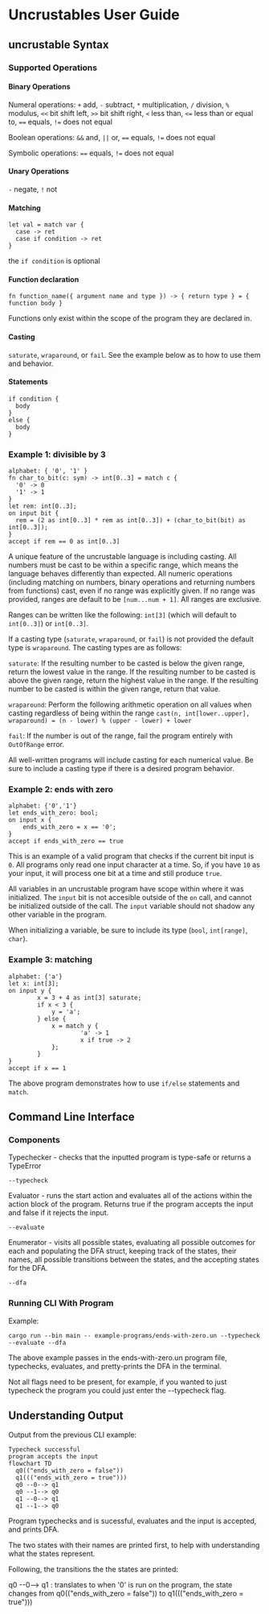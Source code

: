 # Uncrustables User Guide

## uncrustable Syntax

### Supported Operations

#### Binary Operations

Numeral operations:
```+``` add,
```-``` subtract,
```*``` multiplication,
```/``` division,
```%``` modulus,
```<<``` bit shift left,
```>>``` bit shift right,
```<``` less than,
```<=``` less than or equal to,
```==``` equals,
```!=``` does not equal

Boolean operations:
```&&``` and,
```||``` or,
```==``` equals,
```!=``` does not equal

Symbolic operations:
```==``` equals,
```!=``` does not equal

#### Unary Operations
```-``` negate,
```!``` not

#### Matching

```
let val = match var {
  case -> ret
  case if condition -> ret
}
```
the ```if condition``` is optional

#### Function declaration

```fn function_name({ argument name and type }) -> { return type } = { function body }```

Functions only exist within the scope of the program they are declared in.

#### Casting
```saturate```, ```wraparound```, or ```fail```. See the example below as to how to use them and behavior.

#### Statements
```
if condition {
  body
}
else {
  body
}
```

### Example 1: divisible by 3

```
alphabet: { '0', '1' }
fn char_to_bit(c: sym) -> int[0..3] = match c {
  '0' -> 0
  '1' -> 1
}
let rem: int[0..3];
on input bit {
  rem = (2 as int[0..3] * rem as int[0..3]) + (char_to_bit(bit) as int[0..3]);
}
accept if rem == 0 as int[0..3]
```
A unique feature of the uncrustable language is including casting. All numbers must be cast to be within a specific range, which means the language behaves differently than expected. All numeric operations (including matching on numbers, binary operations and returning numbers from functions) cast, even if no range was explicitly given. If no range was provided, ranges are default to be ```[num...num + 1]```. All ranges are exclusive.

Ranges can be written like the following: ```int[3]``` (which will default to ```int[0..3]```) or ```int[0..3]```.

If a casting type (```saturate```, ```wraparound```, or ```fail```) is not provided the default type is ```wraparound```. The casting types are as follows:

```saturate```: If the resulting number to be casted is below the given range, return the lowest value in the range. If the resulting number to be casted is above the given range, return the highest value in the range. If the resulting number to be casted is within the given range, return that value.

```wraparound```: Perform the following arithmetic operation on all values when casting regardless of being within the range
```cast(n, int[lower..upper], wraparound) = (n - lower) % (upper - lower) + lower```

```fail```: If the number is out of the range, fail the program entirely with ```OutOfRange``` error.

All well-written programs will include casting for each numerical value. Be sure to include a casting type if there is a desired program behavior.

### Example 2: ends with zero

```
alphabet: {'0','1'}
let ends_with_zero: bool;
on input x {
    ends_with_zero = x == '0';
}
accept if ends_with_zero == true
```
This is an example of a valid program that checks if the current bit input is ```0```. All programs only read one input character at a time. So, if you have ```10``` as your input, it will process one bit at a time and still produce ```true```.

All variables in an uncrustable program have scope within where it was initialized. The ```input``` bit is not accesible outside of the ```on``` call, and cannot be initialized outside of the call. The ```input``` variable should not shadow any other variable in the program.

When initializing a variable, be sure to include its type (```bool```, ```int[range]```, ```char```).

### Example 3: matching

```
alphabet: {'a'}
let x: int[3];
on input y {
        x = 3 + 4 as int[3] saturate;
        if x < 3 {
            y = 'a';
        } else {
            x = match y {
                    'a' -> 1
                    x if true -> 2
            };
        }
}
accept if x == 1
```
The above program demonstrates how to use ```if/else``` statements and ```match```.

## Command Line Interface

### Components

Typechecker -  checks that the inputted program is type-safe or returns a TypeError
```
--typecheck
```
Evaluator -  runs the start action and evaluates all of the actions within the action 
block of the program. Returns true if the program accepts the input and false if it 
rejects the input.
```
--evaluate
```
Enumerator - visits all possible states, evaluating all possible outcomes for each 
and populating the DFA struct, keeping track of the states, their names, all possible 
transitions between the states, and the accepting states for the DFA.
```
--dfa
```

### Running CLI With Program

Example:
```
cargo run --bin main -- example-programs/ends-with-zero.un --typecheck --evaluate --dfa
```
The above example passes in the ends-with-zero.un program file, typechecks, evaluates,
and pretty-prints the DFA in the terminal.

Not all flags need to be present, for example, if you wanted to just typecheck the 
program you could just enter the --typecheck flag.

## Understanding Output

Output from the previous CLI example:
```
Typecheck successful
program accepts the input
flowchart TD
  q0(("ends_with_zero = false"))
  q1((("ends_with_zero = true")))
  q0 --0--> q1
  q0 --1--> q0
  q1 --0--> q1
  q1 --1--> q0
```
Program typechecks and is sucessful, evaluates and the input is accepted, and prints DFA.

The two states with their names are printed first, to help with understanding what the 
states represent.

Following, the transitions the the states are printed:

q0 --0--> q1 : translates to when '0' is run on the program, the state changes from q0(("ends_with_zero = false")) to q1((("ends_with_zero = true")))






